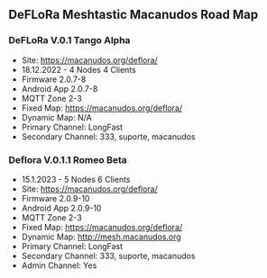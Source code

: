 ## DeFLoRa Meshtastic Macanudos Road Map

### DeFLoRa V.0.1 Tango Alpha

* Site: https://macanudos.org/deflora/
* 18.12.2022 - 4 Nodes 4 Clients
* Firmware 2.0.7-8
* Android App 2.0.7-8
* MQTT Zone 2-3
* Fixed Map: https://macanudos.org/deflora/
* Dynamic Map: N/A
* Primary Channel: LongFast
* Secondary Channel: 333, suporte, macanudos


### Deflora V.0.1.1 Romeo Beta

* 15.1.2023 - 5 Nodes 6 Clients
* Site: https://macanudos.org/deflora/
* Firmware 2.0.9-10
* Android App 2.0.9-10
* MQTT Zone 2-3
* Fixed Map: https://macanudos.org/deflora/
* Dynamic Map: http://mesh.macanudos.org
* Primary Channel: LongFast
* Secondary Channel: 333, suporte, macanudos
* Admin Channel: Yes
